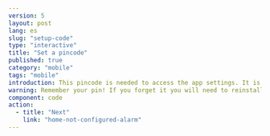 ```yaml
---
version: 5
layout: post
lang: es
slug: "setup-code"
type: "interactive"
title: "Set a pincode"
published: true
category: "mobile"
tags: "mobile"
introduction: This pincode is needed to access the app settings. It is not needed to alert in an emergency.
warning: Remember your pin! If you forget it you will need to reinstall the app.
component: code
action:
  - title: "Next"
    link: "home-not-configured-alarm"
---
```

